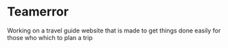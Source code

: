 # Teamerror
Working on a travel guide website that is made to get things done easily for those who which to plan a trip
